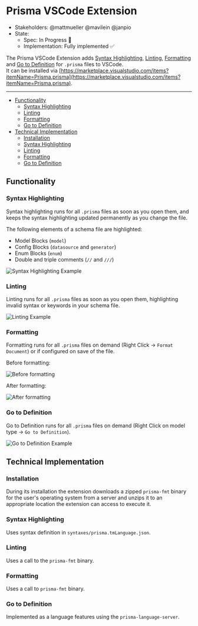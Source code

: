 # Prisma VSCode Extension

- Stakeholders: @mattmueller @mavilein @janpio
- State:
  - Spec: In Progress 🚧
  - Implementation: Fully implemented ✅

The Prisma VSCode Extension adds [Syntax Highlighting](#syntax-highlighting), [Linting](#linting), [Formatting](#formatting) and [Go to Definition](#go-to-definition) for `.prisma` files to VSCode.  
It can be installed via [https://marketplace.visualstudio.com/items?itemName=Prisma.prisma](https://marketplace.visualstudio.com/items?itemName=Prisma.prisma).

---

<!-- START doctoc generated TOC please keep comment here to allow auto update -->
<!-- DON'T EDIT THIS SECTION, INSTEAD RE-RUN doctoc TO UPDATE -->


- [Functionality](#functionality)
  - [Syntax Highlighting](#syntax-highlighting)
  - [Linting](#linting)
  - [Formatting](#formatting)
  - [Go to Definition](#go-to-definition)
- [Technical Implementation](#technical-implementation)
  - [Installation](#installation)
  - [Syntax Highlighting](#syntax-highlighting-1)
  - [Linting](#linting-1)
  - [Formatting](#formatting-1)
  - [Go to Definition](#go-to-definition-1)

<!-- END doctoc generated TOC please keep comment here to allow auto update -->

## Functionality 

### Syntax Highlighting

Syntax highlighting runs for all `.prisma` files as soon as you open them, and keeps the syntax highlighting updated permanently as you change the file.

The following elements of a schema file are highlighted:

- Model Blocks (`model`)
- Config Blocks (`datasource` and `generator`)
- Enum Blocks (`enum`) 
- Double and triple comments (`//` and `///`)

![Syntax Highlighting Example](./images/syntaxHighlighting.png?raw=true "Syntax Highlighting Example")

### Linting

Linting runs for all `.prisma` files as soon as you open them, highlighting invalid syntax or keywords in your schema file.

![Linting Example](./images/linting.png?raw=true "Linting Example")

### Formatting

Formatting runs for all `.prisma` files on demand (Right Click -> `Format Document`) or if configured on save of the file.

Before formatting: 

![Before formatting](./images/beforeFormatting.png?raw=true "Before formatting")

After formatting:

![After formatting](./images/afterFormatting.png?raw=true "After formatting")

### Go to Definition

Go to Definition runs for all `.prisma` files on demand (Right Click on model type -> `Go to Definition`).

![Go to Definition Example](./images/jumpToDefinition.gif "Go to Definition Example")


## Technical Implementation

### Installation

During its installation the extension downloads a zipped `prisma-fmt` binary for the user's operating system from a server and unzips it to an appropriate location the extension can access to execute it.

###  Syntax Highlighting

Uses syntax definition in `syntaxes/prisma.tmLanguage.json`.

### Linting

Uses a call to the `prisma-fmt` binary.

### Formatting

Uses a call to `prisma-fmt` binary.

### Go to Definition

Implemented as a language features using the `prisma-language-server`.
